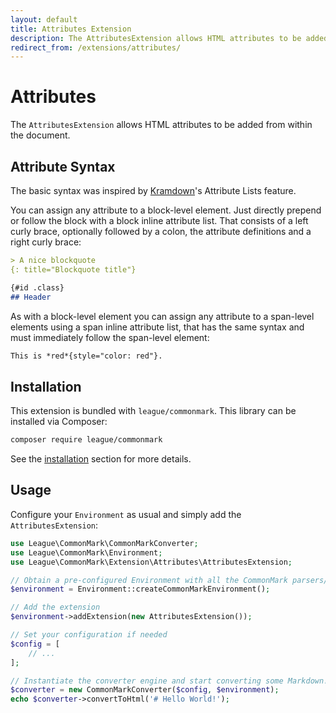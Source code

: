 ```yaml
---
layout: default
title: Attributes Extension
description: The AttributesExtension allows HTML attributes to be added from within the document.
redirect_from: /extensions/attributes/
---
```


# Attributes

The `AttributesExtension` allows HTML attributes to be added from within the document.

## Attribute Syntax

The basic syntax was inspired by [Kramdown](http://kramdown.gettalong.org/syntax.html#attribute-list-definitions)'s Attribute Lists feature.

You can assign any attribute to a block-level element. Just directly prepend or follow the block with a block inline attribute list.
That consists of a left curly brace, optionally followed by a colon, the attribute definitions and a right curly brace:

```markdown
> A nice blockquote
{: title="Blockquote title"}

{#id .class}
## Header
```

As with a block-level element you can assign any attribute to a span-level elements using a span inline attribute list,
that has the same syntax and must immediately follow the span-level element:

```markdown
This is *red*{style="color: red"}.
```

## Installation

This extension is bundled with `league/commonmark`. This library can be installed via Composer:

```bash
composer require league/commonmark
```

See the [installation](/1.6/installation/) section for more details.

## Usage

Configure your `Environment` as usual and simply add the `AttributesExtension`:

```php
use League\CommonMark\CommonMarkConverter;
use League\CommonMark\Environment;
use League\CommonMark\Extension\Attributes\AttributesExtension;

// Obtain a pre-configured Environment with all the CommonMark parsers/renderers ready-to-go
$environment = Environment::createCommonMarkEnvironment();

// Add the extension
$environment->addExtension(new AttributesExtension());

// Set your configuration if needed
$config = [
    // ...
];

// Instantiate the converter engine and start converting some Markdown!
$converter = new CommonMarkConverter($config, $environment);
echo $converter->convertToHtml('# Hello World!');
```
